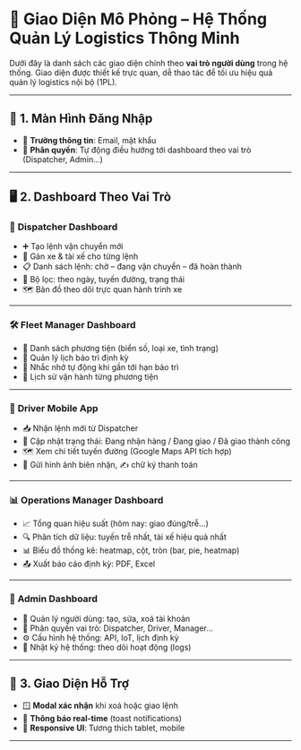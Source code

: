 # 📐 Giao Diện Mô Phỏng – Hệ Thống Quản Lý Logistics Thông Minh

Dưới đây là danh sách các giao diện chính theo **vai trò người dùng** trong hệ thống. Giao diện được thiết kế trực quan, dễ thao tác để tối ưu hiệu quả quản lý logistics nội bộ (1PL).

---

## 🔐 1. Màn Hình Đăng Nhập

- 📧 **Trường thông tin**: Email, mật khẩu  
- 🔄 **Phân quyền**: Tự động điều hướng tới dashboard theo vai trò (Dispatcher, Admin...)

---

## 🖥️ 2. Dashboard Theo Vai Trò

### 🧭 **Dispatcher Dashboard**

- ➕ Tạo lệnh vận chuyển mới  
- 🚚 Gán xe & tài xế cho từng lệnh  
- 📋 Danh sách lệnh: chờ – đang vận chuyển – đã hoàn thành  
- 🧮 Bộ lọc: theo ngày, tuyến đường, trạng thái  
- 🗺️ Bản đồ theo dõi trực quan hành trình xe  

---

### 🛠 **Fleet Manager Dashboard**

- 🚛 Danh sách phương tiện (biển số, loại xe, tình trạng)  
- 📆 Quản lý lịch bảo trì định kỳ  
- 🔔 Nhắc nhở tự động khi gần tới hạn bảo trì  
- 📜 Lịch sử vận hành từng phương tiện  

---

### 📱 **Driver Mobile App**

- 📥 Nhận lệnh mới từ Dispatcher  
- 🔄 Cập nhật trạng thái: Đang nhận hàng / Đang giao / Đã giao thành công  
- 🗺️ Xem chi tiết tuyến đường (Google Maps API tích hợp)  
- 📸 Gửi hình ảnh biên nhận, ✍️ chữ ký thanh toán  

---

### 📊 **Operations Manager Dashboard**

- 📈 Tổng quan hiệu suất (hôm nay: giao đúng/trễ...)  
- 🔍 Phân tích dữ liệu: tuyến trễ nhất, tài xế hiệu quả nhất  
- 📊 Biểu đồ thống kê: heatmap, cột, tròn (bar, pie, heatmap)  
- 📤 Xuất báo cáo định kỳ: PDF, Excel  

---

### 👑 **Admin Dashboard**

- 👤 Quản lý người dùng: tạo, sửa, xoá tài khoản  
- 🔐 Phân quyền vai trò: Dispatcher, Driver, Manager...  
- ⚙️ Cấu hình hệ thống: API, IoT, lịch định kỳ  
- 📑 Nhật ký hệ thống: theo dõi hoạt động (logs)

---

## 🧩 3. Giao Diện Hỗ Trợ

- 🪟 **Modal xác nhận** khi xoá hoặc giao lệnh  
- 🔔 **Thông báo real-time** (toast notifications)  
- 📱 **Responsive UI**: Tương thích tablet, mobile  

---
